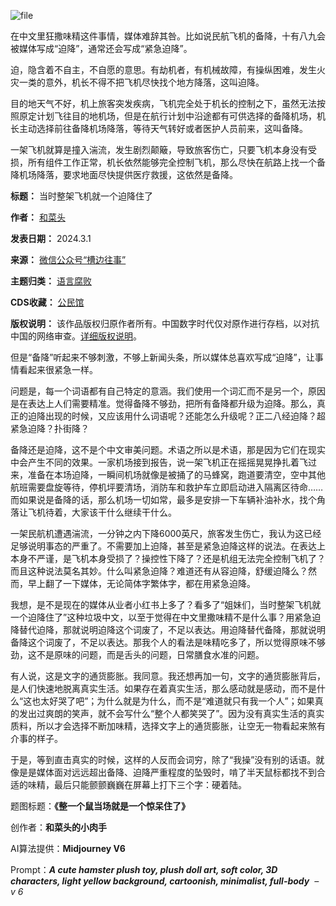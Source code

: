 ![file](https://chinadigitaltimes.net/chinese/files/2024/05/image-1716381511087.png)


在中文里狂撒味精这件事情，媒体难辞其咎。比如说民航飞机的备降，十有八九会被媒体写成“迫降”，通常还会写成“紧急迫降”。


迫，隐含着不自主，不自愿的意思。有劫机者，有机械故障，有操纵困难，发生火灾一类的意外，机长不得不把飞机尽快找个地方降落，这叫迫降。


目的地天气不好，机上旅客突发疾病，飞机完全处于机长的控制之下，虽然无法按照原定计划飞往目的地机场，但是在航行计划中沿途都有可供选择的备降机场，机长主动选择前往备降机场降落，等待天气转好或者医护人员前来，这叫备降。


一架飞机就算是撞入湍流，发生剧烈颠簸，导致旅客伤亡，只要飞机本身没有受损，所有组件工作正常，机长依然能够完全控制飞机，那么尽快在航路上找一个备降机场降落，要求地面尽快提供医疗救援，这依然是备降。




**标题：** 当时整架飞机就一个迫降住了  

**作者：** [和菜头](https://chinadigitaltimes.net/space/和菜头)  

**发表日期：** 2024.3.1  

**来源：** [微信公众号“槽边往事”](https://web.archive.org/web/https://mp.weixin.qq.com/s/xfQzgdJs7vVza0ZRerKqLQ)  

**主题归类：** [语言腐败](https://chinadigitaltimes.net/space/语言腐败)  

**CDS收藏：** [公民馆](https://chinadigitaltimes.net/space/%E5%85%AC%E6%B0%91%E9%A6%86)  

**版权说明：** 该作品版权归原作者所有。中国数字时代仅对原作进行存档，以对抗中国的网络审查。[详细版权说明](https://chinadigitaltimes.net/chinese/copyright)。


但是“备降”听起来不够刺激，不够上新闻头条，所以媒体总喜欢写成“迫降”，让事情看起来很紧急一样。


问题是，每一个词语都有自己特定的意涵。我们使用一个词汇而不是另一个，原因是在表达上人们需要精准。觉得备降不够劲，把所有备降都升级为迫降。那么，真正的迫降出现的时候，又应该用什么词语呢？还能怎么升级呢？正二八经迫降？超紧急迫降？扑街降？


备降还是迫降，这不是个中文审美问题。术语之所以是术语，那是因为它们在现实中会产生不同的效果。一家机场接到报告，说一架飞机正在摇摇晃晃挣扎着飞过来，准备在本场迫降，一瞬间机场就像是被捅了的马蜂窝，跑道要清空，空中其他航班需要盘旋等待，停机坪要清场，消防车和救护车立即启动进入隔离区待命……而如果说是备降的话，那么机场一切如常，最多是安排一下车辆补油补水，找个角落让飞机待着，大家该干什么继续干什么。


一架民航机遭遇湍流，一分钟之内下降6000英尺，旅客发生伤亡，我认为这已经足够说明事态的严重了。不需要加上迫降，甚至是紧急迫降这样的说法。在表达上本身不严谨，是飞机本身受损了？操控性下降了？还是机组无法完全控制飞机了？而且这种说法莫名其妙。什么叫紧急迫降？难道还有从容迫降，舒缓迫降么？然而，早上翻了一下媒体，无论简体字繁体字，都在用紧急迫降。


我想，是不是现在的媒体从业者小红书上多了？看多了“姐妹们，当时整架飞机就一个迫降住了”这种垃圾中文，以至于觉得在中文里撒味精不是什么事？用紧急迫降替代迫降，那就说明迫降这个词废了，不足以表达。用迫降替代备降，那就说明备降这个词废了，不足以表达。那我个人的看法是味精吃多了，所以觉得原味不够劲，这不是原味的问题，而是舌头的问题，日常膳食水准的问题。


有人说，这是文字的通货膨胀。我同意。我还想再加一句，文字的通货膨胀背后，是人们快速地脱离真实生活。如果存在着真实生活，那么感动就是感动，而不是什么“这也太好哭了吧”；为什么就是为什么，而不是“难道就只有我一个人”；如果真的发出过爽朗的笑声，就不会写什么“整个人都笑哭了”。因为没有真实生活的真实质料，所以才会选择不断加味精，选择文字上的通货膨胀，让空无一物看起来煞有介事的样子。


于是，等到直击真实的时候，这样的人反而会词穷，除了“我操”没有别的话语。就像是是媒体面对远远超出备降、迫降严重程度的坠毁时，啃了半天鼠标都找不到合适的味精，最后只能颤颤巍巍在屏幕上打下三个字：硬着陆。


题图标题：**《整一个鼠当场就是一个惊呆住了》** 


创作者：**和菜头的小肉手** 


AI算法提供：**Midjourney V6** 


Prompt：*****A cute hamster plush toy, plush doll art, soft color, 3D characters, light yellow background, cartoonish, minimalist, full-body*****  *–v 6*


